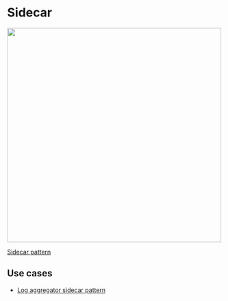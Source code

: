 # Sidecar

<img src="http://turnoff.us/image/en/depressed-developer-52.png" width="500">

[Sidecar pattern
](https://docs.microsoft.com/en-us/azure/architecture/patterns/sidecar)

## Use cases

- [Log aggregator sidecar pattern
](https://cloud.google.com/solutions/best-practices-for-operating-containers#log_aggregator_sidecar_pattern)
